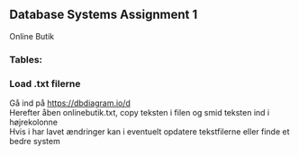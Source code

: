 ## Database Systems Assignment 1

Online Butik

### Tables:


### Load .txt filerne
Gå ind på https://dbdiagram.io/d <br>
Herefter åben onlinebutik.txt, copy teksten i filen og smid teksten ind i højrekolonne <br>
Hvis i har lavet ændringer kan i eventuelt opdatere tekstfilerne eller finde et bedre system
